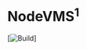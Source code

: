 # NodeVMS<sup>1</sup>
[![Build](https://github.com/Ericple/NodeVMS/workflows/Build/badge.svg?branch=main)]

